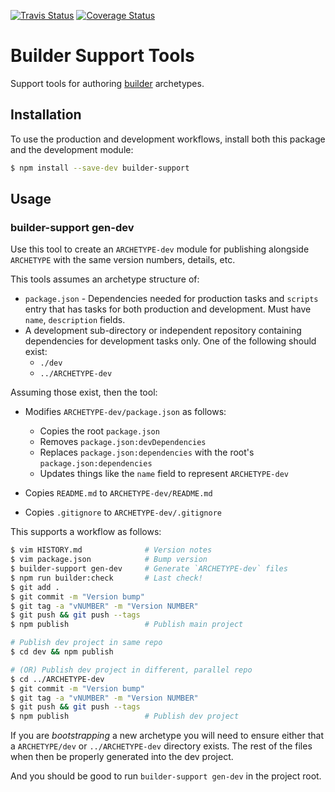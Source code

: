 [![Travis Status][trav_img]][trav_site]
[![Coverage Status][cov_img]][cov_site]

Builder Support Tools
=====================

Support tools for authoring [builder][] archetypes.

## Installation

To use the production and development workflows, install both this package
and the development module:

```sh
$ npm install --save-dev builder-support
```

## Usage

### builder-support gen-dev

Use this tool to create an `ARCHETYPE-dev` module for publishing alongside
`ARCHETYPE` with the same version numbers, details, etc.

This tools assumes an archetype structure of:

* `package.json` - Dependencies needed for production tasks and `scripts` entry
  that has tasks for both production and development. Must have `name`,
  `description` fields.
* A development sub-directory or independent repository containing dependencies
  for development tasks only. One of the following should exist:
    * `./dev`
    * `../ARCHETYPE-dev`

Assuming those exist, then the tool:

* Modifies `ARCHETYPE-dev/package.json` as follows:
    * Copies the root `package.json`
    * Removes `package.json:devDependencies`
    * Replaces `package.json:dependencies` with
      the root's `package.json:dependencies`
    * Updates things like the `name` field to represent `ARCHETYPE-dev`

* Copies `README.md` to `ARCHETYPE-dev/README.md`
* Copies `.gitignore` to `ARCHETYPE-dev/.gitignore`

This supports a workflow as follows:

```sh
$ vim HISTORY.md              # Version notes
$ vim package.json            # Bump version
$ builder-support gen-dev     # Generate `ARCHETYPE-dev` files
$ npm run builder:check       # Last check!
$ git add .
$ git commit -m "Version bump"
$ git tag -a "vNUMBER" -m "Version NUMBER"
$ git push && git push --tags
$ npm publish                 # Publish main project

# Publish dev project in same repo
$ cd dev && npm publish

# (OR) Publish dev project in different, parallel repo
$ cd ../ARCHETYPE-dev
$ git commit -m "Version bump"
$ git tag -a "vNUMBER" -m "Version NUMBER"
$ git push && git push --tags
$ npm publish                 # Publish dev project
```

If you are _bootstrapping_ a new archetype you will need to ensure either that
a `ARCHETYPE/dev` or `../ARCHETYPE-dev` directory exists. The rest of the files
when then be properly generated into the dev project.

And you should be good to run `builder-support gen-dev` in the project root.

[builder]: https://github.com/FormidableLabs/builder
[trav_img]: https://api.travis-ci.org/FormidableLabs/builder-support.svg
[trav_site]: https://travis-ci.org/FormidableLabs/builder-support
[cov]: https://coveralls.io
[cov_img]: https://img.shields.io/coveralls/FormidableLabs/builder-support.svg
[cov_site]: https://coveralls.io/r/FormidableLabs/builder-support
